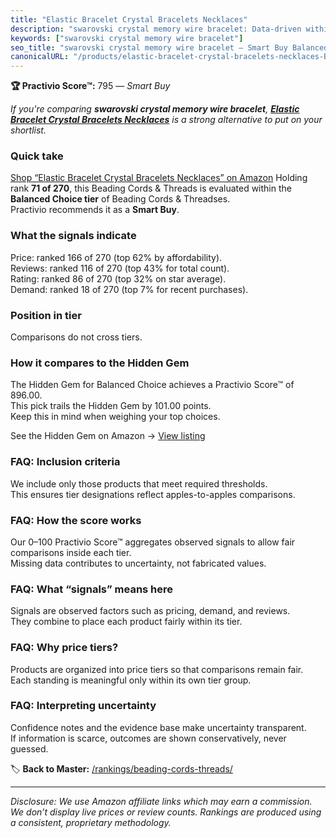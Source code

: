 ```yaml
---
title: "Elastic Bracelet Crystal Bracelets Necklaces"
description: "swarovski crystal memory wire bracelet: Data-driven within Balanced Choice ranking using the Practivio Score™. Positioned by quality, value, demand, findabilit…"
keywords: ["swarovski crystal memory wire bracelet"]
seo_title: "swarovski crystal memory wire bracelet — Smart Buy Balanced Choice (2025)"
canonicalURL: "/products/elastic-bracelet-crystal-bracelets-necklaces-B0D3VHQZTR/"
---
```


**🏆 Practivio Score™:** 795 — _Smart Buy_


*If you're comparing **swarovski crystal memory wire bracelet**, **[Elastic Bracelet Crystal Bracelets Necklaces](https://www.amazon.com/dp/B0D3VHQZTR?tag=practivio-20)** is a strong alternative to put on your shortlist.*
### Quick take
[Shop “Elastic Bracelet Crystal Bracelets Necklaces” on Amazon](https://www.amazon.com/dp/B0D3VHQZTR?tag=practivio-20)
Holding rank **71 of 270**, this Beading Cords & Threads is evaluated within the **Balanced Choice tier** of Beading Cords & Threadses.  
Practivio recommends it as a **Smart Buy**.

### What the signals indicate
Price: ranked 166 of 270 (top 62% by affordability).  
Reviews: ranked 116 of 270 (top 43% for total count).  
Rating: ranked 86 of 270 (top 32% on star average).  
Demand: ranked 18 of 270 (top 7% for recent purchases).

### Position in tier
Comparisons do not cross tiers.

### How it compares to the Hidden Gem
The Hidden Gem for Balanced Choice achieves a Practivio Score™ of 896.00.  
This pick trails the Hidden Gem by 101.00 points.  
Keep this in mind when weighing your top choices.  

See the Hidden Gem on Amazon → [View listing](https://www.amazon.com/dp/B0B3JKWGL1?tag=practivio-20)

### FAQ: Inclusion criteria
We include only those products that meet required thresholds.  
This ensures tier designations reflect apples-to-apples comparisons.

### FAQ: How the score works
Our 0–100 Practivio Score™ aggregates observed signals to allow fair comparisons inside each tier.  
Missing data contributes to uncertainty, not fabricated values.

### FAQ: What “signals” means here
Signals are observed factors such as pricing, demand, and reviews.  
They combine to place each product fairly within its tier.

### FAQ: Why price tiers?
Products are organized into price tiers so that comparisons remain fair.  
Each standing is meaningful only within its own tier group.

### FAQ: Interpreting uncertainty
Confidence notes and the evidence base make uncertainty transparent.  
If information is scarce, outcomes are shown conservatively, never guessed.


🏷️ **Back to Master:** [/rankings/beading-cords-threads/](/rankings/beading-cords-threads/)

---
_Disclosure: We use Amazon affiliate links which may earn a commission. We don’t display live prices or review counts. Rankings are produced using a consistent, proprietary methodology._
